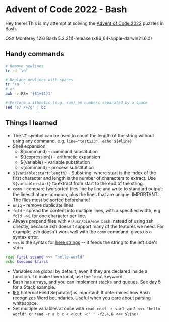 # Advent of Code 2022 - Bash

Hey there! This is my attempt at solving the [Advent of Code 2022](https://adventofcode.com/2022) puzzles in Bash.

OSX Monterey 12.6
Bash 5.2.2(1)-release (x86_64-apple-darwin21.6.0)

## Handy commands

```sh
# Remove newlines
tr -d '\n'

# Replace newlines with spaces
tr '\n' ' '
# or
awk -v RS= '{$1=$1}1'

# Perform arithmetic (e.g. sum) on numbers separated by a space
sed 's/ /+/g' | bc
```

## Things I learned

- The ‘#‘ symbol can be used to count the length of the string without using any command, e.g. `line="test123"; echo ${#line}`
- Shell expansion:
  - $(command) - command substitution
  - $((expression)) - arithmetic expansion
  - ${variable} - variable substitution
  - <(command) - process substitution
- `${variable:start:length}` - Substring, where start is the index of the first character and length is the number of characters to extract. Use `${variable:start}` to extract from start to the end of the string.
- `comm` - compare two sorted files line by line and write to standard output: the lines that are common, plus the lines that are unique. IMPORTANT: The files must be sorted beforehand!
- `uniq` - remove duplicate lines
- `fold` - spread the content into multiple lines, with a specified width, e.g. `fold -w1` for one character per line.
- Always prepend files with `#!/usr/bin/env bash` instead of using zsh directly, because zsh doesn't support many of the features we need.
  For example, zsh doesn't work well with the `comm` command, gives us a syntax error.
- `<<<` is the syntax for [here strings](https://tldp.org/LDP/abs/html/x17837.html) -- it feeds the string to the left side's stdin

```sh
read first second <<< "hello world"
echo $second $first
```

- Variables are global by default, even if they are declared inside a function. To make them local, use the `local` keyword.
- Bash has arrays, and you can implement stacks and queues. See day 5 for a Stack example.
- [IFS](https://bash.cyberciti.biz/guide/$IFS) (Internal Field Separator) is important! It determines how Bash recognizes Word boundaries. Useful when you care about parsing whitespace.
- Set multiple variables at once with `read`: `read -r var1 var2 <<< "hello world"`, or `read -r a b c < <(cut -d' ' -f2,4,6 <<< $line)`
